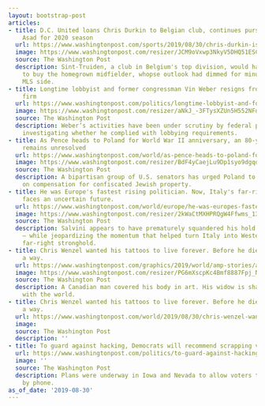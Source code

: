 ```yaml
---
layout: bootstrap-post
articles:
- title: D.C. United loans Chris Durkin to Belgian club, continues pursuit of Yamil
    Asad for 2020 season
  url: https://www.washingtonpost.com/sports/2019/08/30/chris-durkin-is-loaned-sint-truiden-belgium-by-dc-united/
  image: https://www.washingtonpost.com/resizer/JCM9oVxwp3NkyV5DHQ51ESCyylE=/1484x0/arc-anglerfish-washpost-prod-washpost.s3.amazonaws.com/public/D2T3FPREB4I6TNNUDUMN7N5QQQ.jpg
  source: The Washington Post
  description: Sint-Truiden, a club in Belgium's top division, would have the option
    to buy the homegrown midfielder, whopse outlook had dimmed for minutes with his
    MLS side.
- title: Longtime lobbyist and former congressman Vin Weber resigns from consulting
    firm
  url: https://www.washingtonpost.com/politics/longtime-lobbyist-and-former-congressman-vin-weber-resigns-from-lobbying-firm/2019/08/30/ae444f26-cb3b-11e9-be05-f76ac4ec618c_story.html
  image: https://www.washingtonpost.com/resizer/aNkJ_-3FTysXZUn5H552NFdzZK0=/1484x0/arc-anglerfish-washpost-prod-washpost.s3.amazonaws.com/public/6R2R6RGLIQI6TIP6ZJDORVLTYA.jpg
  source: The Washington Post
  description: Weber’s activities have been under scrutiny by federal prosecutors
    investigating whether he complied with lobbying requirements.
- title: As Pence heads to Poland for World War II anniversary, an 80-year-old issue
    remains unresolved
  url: https://www.washingtonpost.com/world/as-pence-heads-to-poland-for-world-war-ii-anniversary-an-80-year-old-issue-remains-unresolved/2019/08/30/35a73db6-c826-11e9-9615-8f1a32962e04_story.html
  image: https://www.washingtonpost.com/resizer/BdF4yCaejLu9Dp1syo9dgqdsecI=/1484x0/arc-anglerfish-washpost-prod-washpost.s3.amazonaws.com/public/3VNWU6GLG4I6TJHTYCA2CJW6OA.jpg
  source: The Washington Post
  description: A bipartisan group of U.S. senators has urged Poland to take action
    on compensation for confiscated Jewish property.
- title: He was Europe's fastest rising politician. Now, Italy's far-right leader
    faces an uncertain future.
  url: https://www.washingtonpost.com/world/europe/he-was-europes-fastest-rising-politician-now-italys-far-right-leader-faces-an-uncertain-future/2019/08/30/7a01f970-ca91-11e9-9615-8f1a32962e04_story.html
  image: https://www.washingtonpost.com/resizer/2kWaCtMXHPRQgW4Ffwms_13vyw4=/1484x0/arc-anglerfish-washpost-prod-washpost.s3.amazonaws.com/public/BAAUBXGLHQI6TJHTYCA2CJW6OA.jpg
  source: The Washington Post
  description: Salvini appears to have prematurely squandered his hold on the government
    — while jeopardizing the momentum that helped turn Italy into Western Europe's
    far-right stronghold.
- title: Chris Wenzel wanted his tattoos to live forever. Before he died, he found
    a way.
  url: https://www.washingtonpost.com/graphics/2019/world/amp-stories/artist-chris-wenzel-preserve-tattoos/
  image: https://www.washingtonpost.com/resizer/PG6mXscpKc4Bmf8887Fpj_N7vWs=/1200x630/filters:focal(1806x1204:3666x2444):quality(100)/arc-anglerfish-washpost-prod-washpost/public/G5KTLHGJTQI6TFQVR4NDFFROAQ.jpg
  source: The Washington Post
  description: A Canadian man covered his body in art. His widow is sharing the work
    with the world.
- title: Chris Wenzel wanted his tattoos to live forever. Before he died, he found
    a way.
  url: https://www.washingtonpost.com/world/2019/08/30/chris-wenzel-wanted-his-tattoos-live-forever-before-he-died-he-found-way/
  image: 
  source: The Washington Post
  description: ''
- title: To guard against hacking, Democrats will recommend scrapping virtual caucus
  url: https://www.washingtonpost.com/politics/to-guard-against-hacking-democrats-will-recommend-scrapping-virtual-caucus/2019/08/30/882afe0c-cb31-11e9-be05-f76ac4ec618c_story.html
  image: ''
  source: The Washington Post
  description: Plans were underway in Iowa and Nevada to allow voters to participate
    by phone.
as_of_date: '2019-08-30'
---
```


